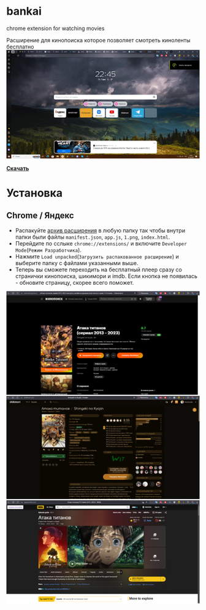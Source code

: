 # bankai

chrome extension for watching movies

Расширение для кинопоиска которое позволяет смотреть киноленты бесплатно
![](https://github.com/Asura-code/react-resume/blob/main/public/tenor3.gif)

[**Скачать**](https://github.com/Asura-code/bankai/releases/tag/1.0.2)

# Установка

## Chrome / Яндекс

- Распакуйте [архив расширения](https://github.com/Asura-code/bankai/releases/tag/1.0.2) в любую папку так чтобы внутри папки были файлы `manifest.json`, `app.js`, `1.png`, `index.html`.
- Перейдите по сслыке `chrome://extensions/` и включите `Developer Mode`(`Режим Разработчика`).
- Нажмите `Load unpacked`(`Загрузить распакованное расширение`) и выберите папку с файлами указанными выше.
- Теперь вы сможете переходить на бесплатный плеер сразу со странички кинопоиска, шикимори и imdb. Если кнопка не появилась - обновите страницу, скорее всего поможет.

<img src="https://github.com/Asura-code/react-resume/blob/main/public/bankai_kinopoisk.png">
<img src="https://github.com/Asura-code/react-resume/blob/main/public/bankai_shikimori.png">
<img src="https://github.com/Asura-code/react-resume/blob/main/public/bankai_imdb.png">
